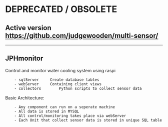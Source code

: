 
# DEPRECATED / OBSOLETE

## Active version https://github.com/judgewooden/multi-sensor/

___


JPHmonitor
----------

Control and monitor water cooling system using raspi

		- sqlServer		Create database tables
		- webServer		Containing client views
		- collectors		Python scripts to collect sensor data

Basic Architecture:

	 	- Any component can run on a seperate machine
	 	- All data is stored in MYSQL
	 	- All control/monitoring takes place via webServer
		- Each Unit that collect sensor data is stored in unique SQL table
